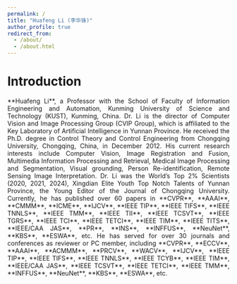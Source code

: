 ```yaml
---
permalink: /
title: "Huafeng Li (李华锋)"
author_profile: true
redirect_from: 
  - /about/
  - /about.html
---
```



Introduction
======

<div style="text-align: justify;">
**Huafeng Li**, a Professor with the School of Faculty of Information Engineering and Automation, Kunming University of Science and Technology (KUST), Kunming, China. Dr. Li is the director of Computer Vision and Image Processing Group (CVIP Group), which is affiliated to the Key Laboratory of Artificial Intelligence in Yunnan Province. He received the Ph.D. degree in Control Theory and Control Engineering from Chongqing University, Chongqing, China, in December 2012. His current research interests include Computer Vision, Image Registration and Fusion, Multimedia Information Processing and Retrieval, Medical Image Processing and Segmentation, Visual grounding, Person Re-identification, Remote Sensing Image Interpretation. Dr. Li was the World’s Top 2% Scientists (2020, 2021, 2024), Xingdian Elite Youth Top Notch Talents of Yunnan Province, the Young Editor of the Journal of Chongqing University. Currently, he has published over 60 papers in **CVPR**, **AAAI**, **CMMM**, **ICME**, **IJCV**, **IEEE TIP**, **IEEE TIFS**, **IEEE TNNLS**, **IEEE TMM**, **IEEE TII**, **IEEE TCSVT**, **IEEE TGRS**, **IEEE TCI**, **IEEE TETCI**, **IEEE TIM**, **IEEE TITS**, **IEEE/CAA JAS**, **PR**, **INS**, **INFFUS**, **NeuNet**, **KBS**, **ESWA**, etc. He has served for over 30 journals and conferences as reviewer or PC member, including **CVPR**, **ECCV**, **AAAI**, **ACMMM**, **PRCV**, **WACV**, **IJCV**, **IEEE TIP**, **IEEE TIFS**, **IEEE TNNLS**, **IEEE TCYB**, **IEEE TIM**, **IEEE/CAA JAS**, **IEEE TCSVT**, **IEEE TETCI**, **IEEE TMM**, **INFFUS**, **NeuNet**, **KBS**, **ESWA**, etc.
</div>
